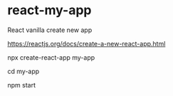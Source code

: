 # react-my-app
React vanilla create new app

https://reactjs.org/docs/create-a-new-react-app.html


npx create-react-app my-app


cd my-app


npm start

